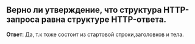 ## Верно ли утверждение, что структура HTTP-запроса равна структуре HTTP-ответа.

**Ответ**: Да, т.к тоже состоит из стартовой строки,заголовков и тела.

